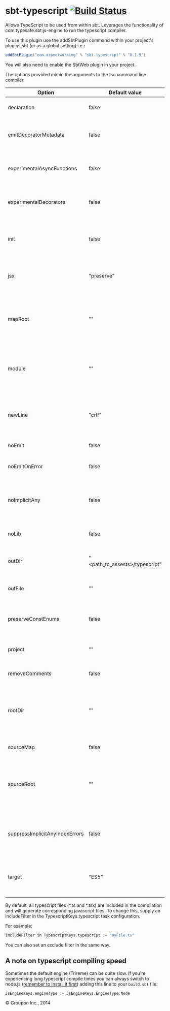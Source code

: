 sbt-typescript  [![Build Status](https://travis-ci.org/ArpNetworking/sbt-typescript.svg?branch=master)](https://travis-ci.org/ArpNetworking/sbt-typescript)
========

Allows TypeScript to be used from within sbt. Leverages the functionality of com.typesafe.sbt:js-engine to run the 
typescript compiler.

To use this plugin use the addSbtPlugin command within your project's plugins.sbt (or as a global setting) i.e.:

```scala
addSbtPlugin("com.arpnetworking" % "sbt-typescript" % "0.1.9")
```

You will also need to enable the SbtWeb plugin in your project.

The options provided mimic the arguments to the tsc command line compiler.

Option                          | Default value                     | Description
--------------------------------|-----------------------------------|-------------
declaration                     | false                             | Generates corresponding '.d.ts' file.
emitDecoratorMetadata           | false                             | Emit design-type metadata for decorated declarations in source.
experimentalAsyncFunctions      | false                             | Enables experimental support for ES7 async functions.
experimentalDecorators          | false                             | Enables experimental support for ES7 decorators.
init                            | false                             | Initializes a TypeScript project and creates a tsconfig.json file.
jsx                             | "preserve"                        | Specify JSX code generation: 'preserve' or 'react'
mapRoot                         | ""                                | Specifies the location where debugger should locate map files instead of generated locations.
module                          | ""                                | Specify module code generation: 'commonjs', 'amd', 'system' or 'umd'
newLine                         | "crlf"                            | Specifies the end of line sequence to be used when emitting files: 'CRLF' (dos) or 'LF' (unix).
noEmit                          | false                             | Do not emit outputs.
noEmitOnError                   | false                             | Do not emit outputs if any errors were reported.
noImplicitAny                   | false                             | Raise error on expressions and declarations with an implied 'any' type.
noLib                           | false                             | Do not include the default library file (lib.d.ts).
outDir                          | "<path_to_assests>/typescript"    | Redirect output structure to the directory.
outFile                         | ""                                | Concatenate and emit output to single file.
preserveConstEnums              | false                             | Do not erase const enum declarations in generated code.
project                         | ""                                | Compile the project in the given directory.
removeComments                  | false                             | Do not emit comments to output.
rootDir                         | ""                                | Specifies the root directory of input files. Use to control the output directory structure with --outDir.
sourceMap                       | false                             | Generates corresponding '.map' file.
sourceRoot                      | ""                                | Specifies the location where debugger should locate TypeScript files instead of source locations.
suppressImplicitAnyIndexErrors  | false                             | Suppress noImplicitAny errors for indexing objects lacking index signatures.
target                          | "ES5"                             | Specify ECMAScript target version: 'ES3', 'ES5', or 'ES6' (experimental).

By default, all typescript files (*.ts and *.tsx) are included in the compilation and will generate corresponding javascript
files.  To change this, supply an includeFilter in the TypescriptKeys.typescript task configuration.

For example:

```scala
includeFilter in TypescriptKeys.typescript := "myFile.ts"
```

You can also set an exclude filter in the same way.

A note on typescript compiling speed
------------------------------------

Sometimes the default engine (Trireme) can be quite slow. If you're experiencing long typescript compile times you can always switch to node.js ([remember to install it first](http://nodejs.org/download/)) adding this line to your `build.sbt` file:

```scala
JsEngineKeys.engineType := JsEngineKeys.EngineType.Node
```

&copy; Groupon Inc., 2014
